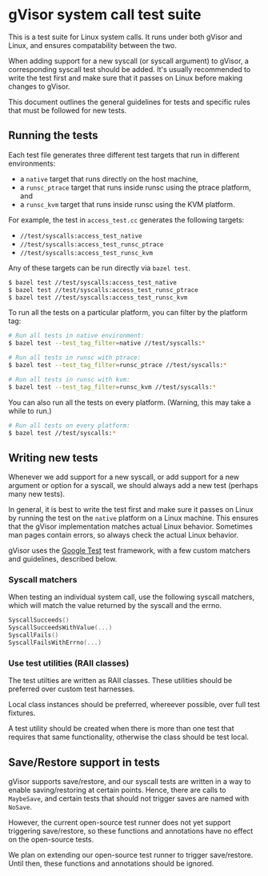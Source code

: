 # gVisor system call test suite

This is a test suite for Linux system calls. It runs under both gVisor and
Linux, and ensures compatability between the two.

When adding support for a new syscall (or syscall argument) to gVisor, a
corresponding syscall test should be added. It's usually recommended to write
the test first and make sure that it passes on Linux before making changes to
gVisor.

This document outlines the general guidelines for tests and specific rules that
must be followed for new tests.

## Running the tests

Each test file generates three different test targets that run in different
environments:

* a `native` target that runs directly on the host machine,
* a `runsc_ptrace` target that runs inside runsc using the ptrace platform, and
* a `runsc_kvm` target that runs inside runsc using the KVM platform.

For example, the test in `access_test.cc` generates the following targets:

* `//test/syscalls:access_test_native`
* `//test/syscalls:access_test_runsc_ptrace`
* `//test/syscalls:access_test_runsc_kvm`

Any of these targets can be run directly via `bazel test`.

```bash
$ bazel test //test/syscalls:access_test_native
$ bazel test //test/syscalls:access_test_runsc_ptrace
$ bazel test //test/syscalls:access_test_runsc_kvm
```

To run all the tests on a particular platform, you can filter by the platform
tag:

```bash
# Run all tests in native environment:
$ bazel test --test_tag_filter=native //test/syscalls:*

# Run all tests in runsc with ptrace:
$ bazel test --test_tag_filter=runsc_ptrace //test/syscalls:*

# Run all tests in runsc with kvm:
$ bazel test --test_tag_filter=runsc_kvm //test/syscalls:*
```

You can also run all the tests on every platform. (Warning, this may take a
while to run.)

```bash
# Run all tests on every platform:
$ bazel test //test/syscalls:*
```

## Writing new tests

Whenever we add support for a new syscall, or add support for a new argument or
option for a syscall, we should always add a new test (perhaps many new tests).

In general, it is best to write the test first and make sure it passes on Linux
by running the test on the `native` platform on a Linux machine. This ensures
that the gVisor implementation matches actual Linux behavior. Sometimes man
pages contain errors, so always check the actual Linux behavior.

gVisor uses the [Google Test][googletest] test framework, with a few custom
matchers and guidelines, described below.

### Syscall matchers

When testing an individual system call, use the following syscall matchers,
which will match the value returned by the syscall and the errno.

```cc
SyscallSucceeds()
SyscallSucceedsWithValue(...)
SyscallFails()
SyscallFailsWithErrno(...)
```

### Use test utilities (RAII classes)

The test utilties are written as RAII classes. These utilities should be
preferred over custom test harnesses.

Local class instances should be preferred, whereever possible, over full test
fixtures.

A test utility should be created when there is more than one test that requires
that same functionality, otherwise the class should be test local.


## Save/Restore support in tests
gVisor supports save/restore, and our syscall tests are written in a way to
enable saving/restoring at certain points. Hence, there are calls to
`MaybeSave`, and certain tests that should not trigger saves are named with
`NoSave`.

However, the current open-source test runner does not yet support triggering
save/restore, so these functions and annotations have no effect on the
open-source tests.

We plan on extending our open-source test runner to trigger save/restore. Until
then, these functions and annotations should be ignored.


[googletest]: https://github.com/abseil/googletest
